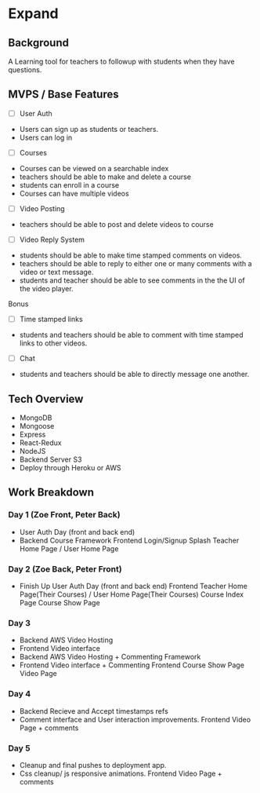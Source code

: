 # Expand
## Background
A Learning tool for teachers to followup with students when they have questions.


## MVPS / Base Features
- [ ] User Auth
* Users can sign up as students or teachers.
* Users can log in
- [ ] Courses
* Courses can be viewed on a searchable index
* teachers should be able to make and delete a course 
* students can enroll in a course
* Courses can have multiple videos
- [ ] Video Posting
* teachers should be able to post and delete videos to course
- [ ] Video Reply System
* students should be able to make time stamped comments on videos.
* teachers should be able to reply to either one or many comments with a video or text message.
* students and teacher should be able to see comments in the the UI of the video player.

Bonus
- [ ] Time stamped links
* students and teachers should be able to comment with time stamped links to other videos.
- [ ] Chat
* students and teachers should be able to directly message one another.


## Tech Overview
* MongoDB
* Mongoose
* Express
* React-Redux
* NodeJS
* Backend Server S3
* Deploy through Heroku or AWS


## Work Breakdown


### Day 1 (Zoe Front, Peter Back)
* User Auth Day (front and back end)
* Backend Course Framework
Frontend
    Login/Signup Splash
    Teacher Home Page / User Home Page
### Day 2 (Zoe Back, Peter Front)
* Finish Up User Auth Day (front and back end)
Frontend
    Teacher Home Page(Their Courses) / User Home Page(Their Courses)
    Course Index Page
    Course Show Page
### Day 3
* Backend AWS Video Hosting
* Frontend Video interface
* Backend AWS Video Hosting + Commenting Framework
* Frontend Video interface + Commenting
Frontend
    Course Show Page
    Video Page
### Day 4
* Backend Recieve and Accept timestamps refs
* Comment interface and User interaction improvements.
Frontend
    Video Page + comments
### Day 5
* Cleanup and final pushes to deployment app.
* Css cleanup/ js responsive animations.
Frontend
    Video Page + comments